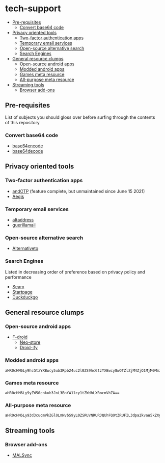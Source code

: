 <!-- <base target="_blank" rel="noopener"> -->

# tech-support

- [Pre-requisites](#pre-requisites)
  - [Convert base64 code](#convert-base64-code)
- [Privacy oriented tools](#privacy-oriented-tools)
  - [Two-factor authentication apps](#two-factor-authentication-apps)
  - [Temporary email services](#temporary-email-services)
  - [Open-source alternative search](#open-source-alternative-search)
  - [Search Engines](#search-engines)
- [General resource clumps](#general-resource-clumps)
  - [Open-source android apps](#open-source-android-apps)
  - [Modded android apps](#modded-android-apps)
  - [Games meta resource](#games-meta-resource)
  - [All-purpose meta resource](#all-purpose-meta-resource)
- [Streaming tools](#streaming-tools)
  - [Browser add-ons](#browser-add-ons)

## Pre-requisites

List of subjects you should gloss over before surfing through the contents of this repository

### Convert base64 code

- [base64encode](https://www.base64decode.org/)
- [base64decode](https://www.base64decode.org/)

## Privacy oriented tools

### Two-factor authentication apps

- [andOTP](https://github.com/andOTP/andOTP) (feature complete, but unmaintained since June 15 2021)
- [Aegis](https://github.com/beemdevelopment/Aegis)

### Temporary email services

- [altaddress](https://altaddress.org/)
- [guerillamail](https://www.guerrillamail.com/)

### Open-source alternative search

- [Alternativeto](https://alternativeto.net/)

### Search Engines

Listed in decreasing order of preference based on privacy policy and performance

- [Searx](https://searx.space/)
- [Startpage](https://www.startpage.com/)
- [Duckduckgo](https://duckduckgo.com/)

## General resource clumps

### Open-source android apps

- [F-droid](https://f-droid.org/)
  - [Neo-store](https://github.com/NeoApplications/Neo-Store)
  - [Droid-ify](https://github.com/Iamlooker/Droid-ify)

### Modded android apps

```
aHR0cHM6Ly9hcGtzYXBwcy5ub3Rpb24uc2l0ZS9hcGtzYXBwcy8wOTZlZjM4ZjQ1MjM0MmJhOTliNGUxNTA5YTQ0OTcyOT92PTk5NzAzNjBiNDQzNjQzNzg5YzMzM2JkMmM3MTgwMDA5
```

### Games meta resource

```
aHR0cHM6Ly9yZW50cnkub3JnL3BnYW1lcy1tZWdhLXRocmVhZA==
```

### All-purpose meta resource

```
aHR0cHM6Ly93d3cucmVkZGl0LmNvbS9yL0ZSRUVNRURJQUhFQ0tZRUFIL3dpa2kvaW5kZXgv
```

## Streaming tools

### Browser add-ons

- [MALSync](https://malsync.moe/)

